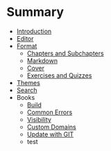 # Summary

* [Introduction](README.md)
* [Editor](editor/README.md)
* [Format](book/format.md)
   * [Chapters and Subchapters](book/chapters.md)
   * [Markdown](markdown/README.md)
   * [Cover](book/cover.md)
   * [Exercises and Quizzes](book/exercises.md)
* [Themes](book/themes.md)
* [Search](platform/search.md)
* Books
   * [Build](book/build.md)
   * [Common Errors](book/errors.md)
   * [Visibility](book/visibility.md)
   * [Custom Domains](book/domains.md)
   * [Update with GIT](book/push.md)
   * test

